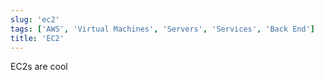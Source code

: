 ```yaml
---
slug: 'ec2'
tags: ['AWS', 'Virtual Machines', 'Servers', 'Services', 'Back End']
title: 'EC2'
---
```


EC2s are cool